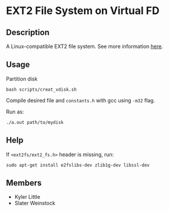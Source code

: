 # EXT2 File System on Virtual FD

## Description
A Linux-compatible EXT2 file system. See more information [here](https://www.eecs.wsu.edu/~cs360/proj10.html).

## Usage
Partition disk
```
bash scripts/creat_vdisk.sh
```
Compile desired file and ```constants.h``` with gcc using ```-m32``` flag.

Run as:
```
./a.out path/to/mydisk
```

## Help
If ```<ext2fs/ext2_fs.h>``` header is missing, run:
```
sudo apt-get install e2fslibs-dev zlib1g-dev libssl-dev
```

## Members
- Kyler Little
- Slater Weinstock